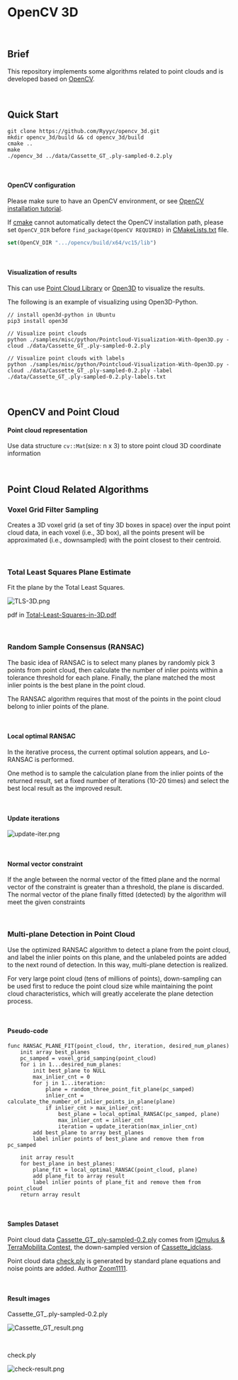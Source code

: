 # OpenCV 3D

<br>

## Brief

This repository implements some algorithms related to point clouds and is developed based on [OpenCV](https://github.com/opencv/opencv).

<br>

## Quick Start

```shell
git clone https://github.com/Ryyyc/opencv_3d.git
mkdir opencv_3d/build && cd opencv_3d/build
cmake ..
make
./opencv_3d ../data/Cassette_GT_.ply-sampled-0.2.ply
```

<br>

#### OpenCV configuration

Please make sure to have an OpenCV environment, or see [OpenCV installation tutorial](https://docs.opencv.org/4.5.1/df/d65/tutorial_table_of_content_introduction.html).

If [cmake](https://cmake.org/) cannot automatically detect the OpenCV installation path, please set `OpenCV_DIR` before `find_package(OpenCV REQUIRED)` in [CMakeLists.txt](./CMakeLists.txt) file.

```cmake
set(OpenCV_DIR ".../opencv/build/x64/vc15/lib")
```

<br>

#### Visualization of results

This can use [Point Cloud Library](https://pointclouds.org/) or [Open3D](http://www.open3d.org/) to visualize the results.

The following is an example of visualizing using Open3D-Python.

```shell
// install open3d-python in Ubuntu
pip3 install open3d

// Visualize point clouds
python ./samples/misc/python/Pointcloud-Visualization-With-Open3D.py -cloud ./data/Cassette_GT_.ply-sampled-0.2.ply 

// Visualize point clouds with labels
python ./samples/misc/python/Pointcloud-Visualization-With-Open3D.py -cloud ./data/Cassette_GT_.ply-sampled-0.2.ply -label ./data/Cassette_GT_.ply-sampled-0.2.ply-labels.txt
```

<br>

## OpenCV and Point Cloud

#### Point cloud representation

Use data structure `cv::Mat`(size: n x 3) to store point cloud 3D coordinate information

<br>

## Point Cloud Related Algorithms


### Voxel Grid Filter Sampling

Creates a 3D voxel grid (a set of tiny 3D boxes in space) over the input point cloud data, in each voxel (i.e., 3D box), all the points present will be approximated (i.e., downsampled) with the point closest to their centroid.

<br>

### Total Least Squares Plane Estimate

Fit the plane by the Total Least Squares.

![TLS-3D.png](doc/image/TLS-3D.png)

pdf in [Total-Least-Squares-in-3D.pdf](./doc/Total-Least-Squares-in-3D.pdf)

<br>

### Random Sample Consensus (RANSAC)

The basic idea of RANSAC is to select many planes by randomly pick 3 points from point cloud, then calculate the number of inlier points within a tolerance threshold for each plane. Finally, the plane matched the most inlier points is the best plane in the point cloud.

The RANSAC algorithm requires that most of the points in the point cloud belong to inlier points of the plane.

<br>

#### Local optimal RANSAC

In the iterative process, the current optimal solution appears, and Lo-RANSAC is performed. 

One method is to sample the calculation plane from the inlier points of the returned result, set a fixed number of iterations (10-20 times) and select the best local result as the improved result.

<br>

#### Update iterations

![update-iter.png](doc/image/update-iter.png)

<br>

#### Normal vector constraint

If the angle between the normal vector of the fitted plane and the normal vector of the constraint is greater than a threshold, the plane is discarded. The normal vector of the plane finally fitted (detected) by the algorithm will meet the given constraints

<br>

### Multi-plane Detection in Point Cloud

Use the optimized RANSAC algorithm to detect a plane from the point cloud, and label the inlier points on this plane, and the unlabeled points are added to the next round of detection. In this way, multi-plane detection is realized.

For very large point cloud (tens of millions of points), down-sampling can be used first to reduce the point cloud size while maintaining the point cloud characteristics, which will greatly accelerate the plane detection process.

<br>

#### Pseudo-code

```
func RANSAC_PLANE_FIT(point_cloud, thr, iteration, desired_num_planes)
    init array best_planes
    pc_samped = voxel_grid_samping(point_cloud)
    for i in 1...desired_num_planes:
        init best_plane to NULL
        max_inlier_cnt = 0
        for j in 1...iteration:
            plane = random_three_point_fit_plane(pc_samped)
            inlier_cnt = calculate_the_number_of_inlier_points_in_plane(plane)
            if inlier_cnt > max_inlier_cnt:
                best_plane = local_optimal_RANSAC(pc_samped, plane)
                max_inlier_cnt = inlier_cnt
                iteration = update_iteration(max_inlier_cnt)
        add best_plane to array best_planes
        label inlier points of best_plane and remove them from pc_samped

    init array result
    for best_plane in best_planes:
        plane_fit = local_optimal_RANSAC(point_cloud, plane)
        add plane_fit to array result
        label inlier points of plane_fit and remove them from point_cloud
    return array result
```

<br>

#### Samples Dataset

Point cloud data [Cassette_GT_.ply-sampled-0.2.ply](./data/Cassette_GT_.ply-sampled-0.2.ply) comes from [IQmulus & TerraMobilita Contest](http://data.ign.fr/benchmarks/UrbanAnalysis), the down-sampled version of [Cassette_idclass](http://data.ign.fr/benchmarks/UrbanAnalysis/download/Cassette_idclass.zip).

Point cloud data [check.ply](./data/check.ply) is generated by standard plane equations and noise points are added. Author [Zoom1111](https://github.com/Zoom1111).

<br>

#### Result images

Cassette_GT_.ply-sampled-0.2.ply

![Cassette_GT_result.png](doc/image/Cassette_GT-result.png)

<br>

check.ply

![check-result.png](doc/image/check-result.png)